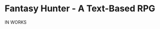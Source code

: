 # **Fantasy Hunter - A Text-Based RPG**
<!--
## **About the Project**

Welcome to Fantasy Hunter, a text-based RPG that I started as a proof of my progress in game development. This project is in beta, and I plan to update it every 1 to 2 months with new features, improvements, and hidden Easter eggs referencing things I enjoy.

The game is designed to be a fun, interactive experience where players can create their own character, explore a vast world, and take on challenges in a fantasy setting. While it's still in development, I plan to add more mechanics, better interactions, and a full combat system in future updates.

## **Features (So Far)**

- ✅ Character Creation – Choose your name, gender, and class.
- ✅ Stat System – Customize your stats or have them randomly assigned.
- ✅ Skill System – Each class starts with unique skills.
- ✅ Basic Exploration & Choices – Start your journey in a fantasy world.
- ✅ Random Events & Interactive Story Elements – Read books, make choices, and explore different paths.

## **Planned Features**

- 🚀 Combat System – Turn-based battles with enemies.
- 🚀 Inventory System – Collect, use, and manage items.
- 🚀 Expanded World & Story – More locations, quests, and lore.
- 🚀 Easter Eggs – Hidden references to things I like.
- 🚀 Designed UI Version – A visually enhanced version with pixel art and improved interface.
- 🚀 Turn-Based Combat System – Inspired by classic RPGs but with a medieval knights theme.
- 🚀 Complete Story Mode – A fully developed narrative adventure.
- 🚀 Web & Mobile Versions – Future versions using Java, web development, and UI/UX design.

## **Disclaimer**

I am not a professional programmer and still a beginner in game development. This is a side project, and the code may be messy or unoptimized. If you notice any issues or have suggestions, feel free to contact me via email—I am always looking to improve and learn!

As I develop my skills in web development, Java, UI/UX design (Figma), and pixel art, I plan to design a full graphical version of this game. It will feature a well-designed UI, pixel-art visuals, and an improved combat system inspired by classic RPG mechanics. However, I will continue to maintain the text-based version, ensuring it remains updated with the latest features and story developments.

By the time you're reading this, I may have already implemented some of these features!

## **License & Usage**

### ✅ Allowed:

- You can fork this repository and modify the game.

- You can share your own versions (as long as credit is given to me in a way that follows the license).

- You can use this project as a learning resource or inspiration for your own work.

### ❌ Not Allowed:

- No commercial use – You CANNOT make money from this project in any way (selling, ads, paid versions, etc.).

- No distribution – If you share or modify the game, you must give credit to the original project and not claim it as your own.

- No closed-source forks – If you modify and distribute your own version, it must remain open-source under the same license.

## **Contributing**

I’m open to suggestions and improvements! If you want to contribute, feel free to fork the repository and submit a pull request. Just make sure it aligns with the project’s direction.

## **Contact**

If you have any questions, ideas, or feedback, feel free to open an issue on GitHub or reach out to me via email.

##  

Thanks for checking out Fantasy Hunter! More updates coming soon! 🚀🚀-->

IN WORKS

